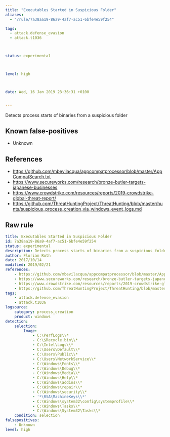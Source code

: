 ```yaml
---
title: "Executables Started in Suspicious Folder"
aliases:
  - "/rule/7a38aa19-86a9-4af7-ac51-6bfe4e59f254"

tags:
  - attack.defense_evasion
  - attack.t1036



status: experimental



level: high



date: Wed, 16 Jan 2019 23:36:31 +0100


---
```


Detects process starts of binaries from a suspicious folder

<!--more-->


## Known false-positives

* Unknown



## References

* https://github.com/mbevilacqua/appcompatprocessor/blob/master/AppCompatSearch.txt
* https://www.secureworks.com/research/bronze-butler-targets-japanese-businesses
* https://www.crowdstrike.com/resources/reports/2019-crowdstrike-global-threat-report/
* https://github.com/ThreatHuntingProject/ThreatHunting/blob/master/hunts/suspicious_process_creation_via_windows_event_logs.md


## Raw rule
```yaml
title: Executables Started in Suspicious Folder
id: 7a38aa19-86a9-4af7-ac51-6bfe4e59f254
status: experimental
description: Detects process starts of binaries from a suspicious folder
author: Florian Roth
date: 2017/10/14
modified: 2019/02/21
references:
    - https://github.com/mbevilacqua/appcompatprocessor/blob/master/AppCompatSearch.txt
    - https://www.secureworks.com/research/bronze-butler-targets-japanese-businesses
    - https://www.crowdstrike.com/resources/reports/2019-crowdstrike-global-threat-report/
    - https://github.com/ThreatHuntingProject/ThreatHunting/blob/master/hunts/suspicious_process_creation_via_windows_event_logs.md
tags:
    - attack.defense_evasion
    - attack.t1036
logsource:
    category: process_creation
    product: windows
detection:
    selection:
        Image:
            - C:\PerfLogs\\*
            - C:\$Recycle.bin\\*
            - C:\Intel\Logs\\*
            - C:\Users\Default\\*
            - C:\Users\Public\\*
            - C:\Users\NetworkService\\*
            - C:\Windows\Fonts\\*
            - C:\Windows\Debug\\*
            - C:\Windows\Media\\*
            - C:\Windows\Help\\*
            - C:\Windows\addins\\*
            - C:\Windows\repair\\*
            - C:\Windows\security\\*
            - '*\RSA\MachineKeys\\*'
            - C:\Windows\system32\config\systemprofile\\*
            - C:\Windows\Tasks\\*
            - C:\Windows\System32\Tasks\\*
    condition: selection
falsepositives:
    - Unknown
level: high

```
